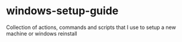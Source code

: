 # windows-setup-guide
Collection of actions, commands and scripts that I use to setup a new machine or windows reinstall
